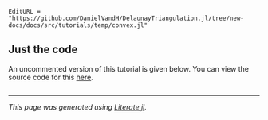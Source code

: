 ```@meta
EditURL = "https://github.com/DanielVandH/DelaunayTriangulation.jl/tree/new-docs/docs/src/tutorials/temp/convex.jl"
```

## Just the code
An uncommented version of this tutorial is given below.
You can view the source code for this [here](https://github.com/DanielVandH/DelaunayTriangulation.jl/tree/new-docs/docs/src/tutorials/convex.jl).

```julia

```

---

*This page was generated using [Literate.jl](https://github.com/fredrikekre/Literate.jl).*

